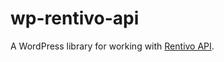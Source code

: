 # wp-rentivo-api
A WordPress library for working with [Rentivo API](https://www.rentivo.com/docs/API_Reference/getting_started_with_rentivo_api.html).
